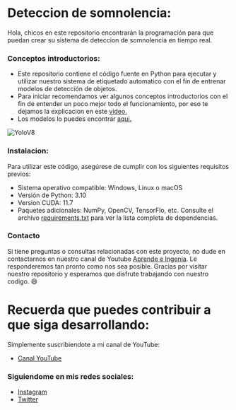 # Deteccion de somnolencia:
Hola, chicos en este repositorio encontrarán la programación para que puedan crear su sistema de deteccion de somnolencia en tiempo real.

### Conceptos introductorios:
- Este repositorio contiene el código fuente en Python para ejecutar y utilizar nuestro sistema de etiquetado automatico con el fin de entrenar modelos de detección de objetos.
- Para iniciar recomendamos ver algunos conceptos introductorios con el fin de entender un poco mejor todo el funcionamiento, por eso te dejamos la explicacion en este [video.](https://youtu.be/PQ71QvvFbA8?si=r77MhBOwhD5UDZx3)
- Los modelos lo puedes encontrar [aqui.]([https://github.com/IDEA-Research/GroundingDINO](https://github.com/google-ai-edge/mediapipe))

![YoloV8](https://github.com/user-attachments/assets/607fac48-6132-4b36-981b-530491ada198)

### Instalacion:
Para utilizar este código, asegúrese de cumplir con los siguientes requisitos previos:

- Sistema operativo compatible: Windows, Linux o macOS
- Versión de Python: 3.10
- Version CUDA: 11.7
- Paquetes adicionales: NumPy, OpenCV, TensorFlo, etc. Consulte el archivo [requirements.txt](https://github.com/AprendeIngenia/driver_fatigue_detection/blob/012943fa6e02abbf65fde26573ce52e710f0a5a8/requirements.txt) para ver la lista completa de dependencias.

### Contacto
Si tiene preguntas o consultas relacionadas con este proyecto, no dude en contactarnos en nuestro canal de Youtube [Aprende e Ingenia](https://www.youtube.com/@AprendeIngenia/videos). Le responderemos tan pronto como nos sea posible.
Gracias por visitar nuestro repositorio y esperamos que disfrute trabajando con nuestro codigo. :smile:

# Recuerda que puedes contribuir a que siga desarrollando:
Simplemente suscribiendote a mi canal de YouTube:
- [Canal YouTube](https://www.youtube.com/channel/UCzwHEOCbsZLjfELperJ6VeQ/videos)

### Siguiendome en mis redes sociales: 
- [Instagram](https://www.instagram.com/santiagsanchezr/)
- [Twitter](https://twitter.com/SantiagSanchezR)
